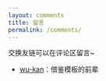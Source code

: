 ```yaml
---
layout: comments
title: 留言
permalink: /comments/
---
```


交换友链可以在评论区留言~

- [wu-kan](https://wu-kan.cn/)：借鉴模板的前辈
